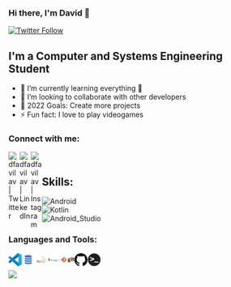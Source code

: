 ### Hi there, I'm David 👋

[![Twitter Follow](https://img.shields.io/twitter/follow/dfavilav?color=1DA1F2&logo=twitter&style=for-the-badge)](https://twitter.com/intent/follow?original_referer=https%3A%2F%2Fgithub.com%2FcodeSTACKr&screen_name=davilav)

## I'm a Computer and Systems Engineering Student

- 🌱 I’m currently learning everything 🤣
- 👯 I’m looking to collaborate with other developers
- 🥅 2022 Goals: Create more projects
- ⚡ Fun fact: I love to play videogames

### Connect with me:

<img align="left" alt="dfavilav | Twitter" width="22px" src="https://cdn.jsdelivr.net/npm/simple-icons@v3/icons/twitter.svg" />
<img align="left" alt="dfavilav | LinkedIn" width="22px" src="https://cdn.jsdelivr.net/npm/simple-icons@v3/icons/linkedin.svg" />
<img align="left" alt="dfavilav | Instagram" width="22px" src="https://cdn.jsdelivr.net/npm/simple-icons@v3/icons/instagram.svg" />

<br />

## Skills:
![Android](https://img.shields.io/badge/Android-3DDC84?style=for-the-badge&logo=android&logoColor=white&labelColor=101010)</br>
![Kotlin](https://img.shields.io/badge/Kotlin-0095D5?style=for-the-badge&logo=kotlin&logoColor=white&labelColor=101010)</br>
![Android_Studio](https://img.shields.io/badge/Android_Studio-3DDC84?style=for-the-badge&logo=android-studio&logoColor=white&labelColor=101010)</br>


### Languages and Tools:

<img align="left" alt="Visual Studio Code" width="26px" src="https://raw.githubusercontent.com/github/explore/80688e429a7d4ef2fca1e82350fe8e3517d3494d/topics/visual-studio-code/visual-studio-code.png" />
<img align="left" alt="SQL" width="26px" src="https://raw.githubusercontent.com/github/explore/80688e429a7d4ef2fca1e82350fe8e3517d3494d/topics/sql/sql.png" />
<img align="left" alt="MySQL" width="26px" src="https://raw.githubusercontent.com/github/explore/80688e429a7d4ef2fca1e82350fe8e3517d3494d/topics/mysql/mysql.png" />
<img align="left" alt="MongoDB" width="26px" src="https://raw.githubusercontent.com/github/explore/80688e429a7d4ef2fca1e82350fe8e3517d3494d/topics/mongodb/mongodb.png" />
<img align="left" alt="Git" width="26px" src="https://raw.githubusercontent.com/github/explore/80688e429a7d4ef2fca1e82350fe8e3517d3494d/topics/git/git.png" />
<img align="left" alt="GitHub" width="26px" src="https://raw.githubusercontent.com/github/explore/78df643247d429f6cc873026c0622819ad797942/topics/github/github.png" />
<img align="left" alt="Terminal" width="26px" src="https://raw.githubusercontent.com/github/explore/80688e429a7d4ef2fca1e82350fe8e3517d3494d/topics/terminal/terminal.png" />


<br />
<br />
<img src="https://github-readme-stats.vercel.app/api?username=davilav&&show_icons=true&title_color=ffffff&icon_color=bb2acf&text_color=daf7dc&bg_color=151515" />

